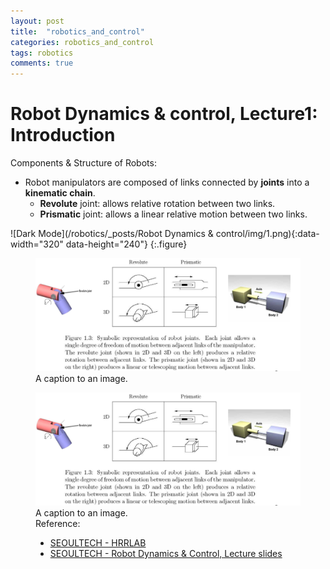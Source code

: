 ```yaml
---
layout: post
title:  "robotics_and_control"
categories: robotics_and_control
tags: robotics
comments: true
---
```


# Robot Dynamics & control, Lecture1: Introduction

Components & Structure of Robots:
-   Robot manipulators are composed of links connected by __joints__ into a __kinematic chain__.
    -   __Revolute__ joint: allows relative rotation between two links.
    -   __Prismatic__ joint: allows a linear relative motion between two links.

![Dark Mode](/robotics/_posts/Robot Dynamics & control/img/1.png){:data-width="320" data-height="240"}
{:.figure}

<figure>
  <img alt="An image with a caption" src="./img/1.png" class="lead" data-width="320" data-height="240" />
  <figcaption>A caption to an image.</figcaption>
</figure>


<figure>
  <img alt="An image with a caption" src="assets/img/Robot_dynamics/1.png" class="lead" data-width="320" data-height="240" />
  <figcaption>A caption to an image.</figcaption>
</figu




## Reference:
- [SEOULTECH - HRRLAB](http://hrrlab.com/)
- [SEOULTECH - Robot Dynamics & Control, Lecture slides](http://hrrlab.com/)